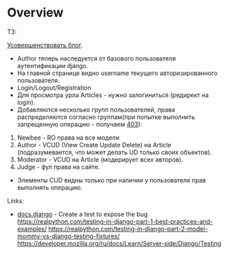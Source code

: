 # Overview

ТЗ:

[Усовершенствовать блог](django/29.django-orm#схема).
- Author теперь наследуется от базового пользователя аутентификации django.
- На главной странице видно username текущего авторизированного пользователя.
- Login/Logout/Registration
- Для просмотра урла Articles - нужно залогиниться (редирект на login).
- Добавляются несколько групп пользователей, права распределяются согласно группам(при попытке выполнить запрещенную операцию - получаем [403](https://developer.mozilla.org/ru/docs/Web/HTTP/Status)):
1. Newbee - RO права на все модели
2. Author - VCUD (View Create Update Delete) на Article (подразумевается, что может делать UD только своих объектов).
3. Moderator - VCUD на Article (модерирует всех авторов).
4. Judge - фул права на сайте.
- Элементы CUD видны только при наличии у пользователя прав выполнять операцию.

Links:
- [docs.django](https://docs.djangoproject.com/en/3.2/intro/tutorial05/#create-a-test-to-expose-the-bug) - Create a test to expose the bug
https://realpython.com/testing-in-django-part-1-best-practices-and-examples/
https://realpython.com/testing-in-django-part-2-model-mommy-vs-django-testing-fixtures/
https://developer.mozilla.org/ru/docs/Learn/Server-side/Django/Testing
